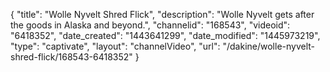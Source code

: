 {
    "title": "Wolle Nyvelt Shred Flick",
    "description": "Wolle Nyvelt gets after the goods in Alaska and beyond.",
    "channelid": "168543",
    "videoid": "6418352",
    "date_created": "1443641299",
    "date_modified": "1445973219",
    "type": "captivate",
    "layout": "channelVideo",
    "url": "\/dakine\/wolle-nyvelt-shred-flick\/168543-6418352"
}